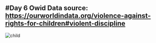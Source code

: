 #Day 6 Owid Data
source: https://ourworldindata.org/violence-against-rights-for-children#violent-discipline
----------------------------------------------------------------------------------------------------------------

![child](https://user-images.githubusercontent.com/53818579/230343525-8e18f58b-7481-4b39-a3fd-a72f192aebfa.png)
